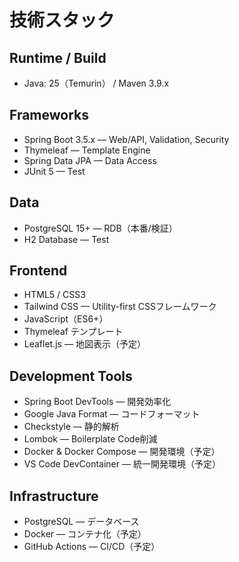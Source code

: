 # 技術スタック

## Runtime / Build

- Java: 25（Temurin） / Maven 3.9.x

## Frameworks

- Spring Boot 3.5.x — Web/API, Validation, Security
- Thymeleaf — Template Engine
- Spring Data JPA — Data Access
- JUnit 5 — Test

## Data

- PostgreSQL 15+ — RDB（本番/検証）
- H2 Database — Test

## Frontend

- HTML5 / CSS3
- Tailwind CSS — Utility-first CSSフレームワーク
- JavaScript（ES6+）
- Thymeleaf テンプレート
- Leaflet.js — 地図表示（予定）

## Development Tools

- Spring Boot DevTools — 開発効率化
- Google Java Format — コードフォーマット
- Checkstyle — 静的解析
- Lombok — Boilerplate Code削減
- Docker & Docker Compose — 開発環境（予定）
- VS Code DevContainer — 統一開発環境（予定）

## Infrastructure

- PostgreSQL — データベース
- Docker — コンテナ化（予定）
- GitHub Actions — CI/CD（予定）
